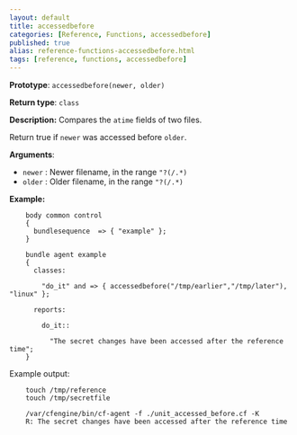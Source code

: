 ```yaml
---
layout: default
title: accessedbefore
categories: [Reference, Functions, accessedbefore]
published: true
alias: reference-functions-accessedbefore.html
tags: [reference, functions, accessedbefore]
---
```


**Prototype**: `accessedbefore(newer, older)`

**Return type**: `class`

**Description:** Compares the `atime` fields of two files.

Return true if `newer` was accessed before `older`.

**Arguments**:

* `newer` : Newer filename, in the range `"?(/.*)`
* `older` : Older filename, in the range `"?(/.*)`

**Example:**  


```cf3
    body common control
    {
      bundlesequence  => { "example" };
    }

    bundle agent example
    {     
      classes:

        "do_it" and => { accessedbefore("/tmp/earlier","/tmp/later"), "linux" }; 

      reports:

        do_it::

          "The secret changes have been accessed after the reference time";
    }
```

Example output:

```
    touch /tmp/reference
    touch /tmp/secretfile

    /var/cfengine/bin/cf-agent -f ./unit_accessed_before.cf -K
    R: The secret changes have been accessed after the reference time
```
